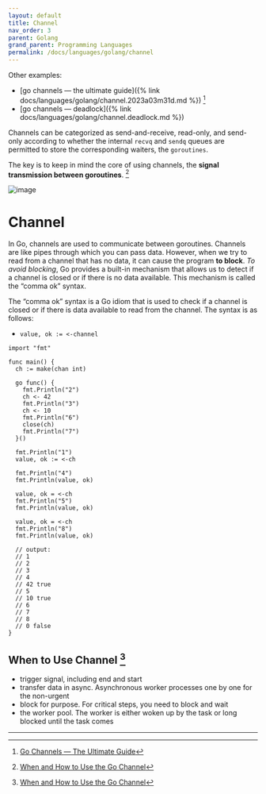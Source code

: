 ```yaml
---
layout: default
title: Channel
nav_order: 3
parent: Golang
grand_parent: Programming Languages
permalink: /docs/languages/golang/channel 
---
```


Other examples:
- [go channels — the ultimate guide]({% link docs/languages/golang/channel.2023a03m31d.md %}) [^1]
- [go channels — deadlock]({% link docs/languages/golang/channel.deadlock.md %})


Channels can be categorized as send-and-receive, read-only, and send-only according to whether the internal `recvq` and `sendq` queues are permitted to store the corresponding waiters, the `goroutines`.

The key is to keep in mind the core of using channels, the __signal transmission between goroutines__. [^2]

![image](https://miro.medium.com/v2/resize:fit:1400/format:webp/1*a7botFtrJhid0KWeKB4AYg.png)

# Channel

In Go, channels are used to communicate between goroutines. Channels are like pipes through which you can pass data. However, when we try to read from a channel that has no data, it can cause the program __to block__. _To avoid blocking_, Go provides a built-in mechanism that allows us to detect if a channel is closed or if there is no data available. This mechanism is called the “comma ok” syntax.

The “comma ok” syntax is a Go idiom that is used to check if a channel is closed or if there is data available to read from the channel. The syntax is as follows:
- `value, ok := <-channel`

```golang
import "fmt"

func main() {
  ch := make(chan int)

  go func() {
    fmt.Println("2")
    ch <- 42
    fmt.Println("3")
    ch <- 10
    fmt.Println("6")
    close(ch)
    fmt.Println("7")
  }()

  fmt.Println("1")
  value, ok := <-ch

  fmt.Println("4")
  fmt.Println(value, ok)

  value, ok = <-ch
  fmt.Println("5")
  fmt.Println(value, ok)

  value, ok = <-ch
  fmt.Println("8")
  fmt.Println(value, ok)

  // output:
  // 1
  // 2
  // 3
  // 4
  // 42 true
  // 5
  // 10 true
  // 6
  // 7
  // 8
  // 0 false
}
```

## When to Use Channel [^2]

- trigger signal, including end and start
- transfer data in async. Asynchronous worker processes one by one for the non-urgent
- block for purpose. For critical steps, you need to block and wait
- the worker pool. The worker is either woken up by the task or long blocked until the task comes

----

[^1]: [Go Channels — The Ultimate Guide](https://medium.com/@lordmoma/go-channels-the-ultimate-guide-3a2552a2a458)
[^2]: [When and How to Use the Go Channel](https://betterprogramming.pub/when-and-how-to-use-the-go-channel-58f82605156c)
